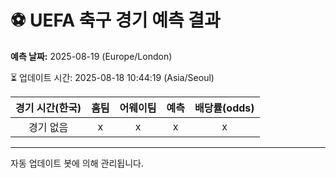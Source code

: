 # ⚽️ UEFA 축구 경기 예측 결과

**예측 날짜:** 2025-08-19 (Europe/London)

⏳ 업데이트 시간: 2025-08-18 10:44:19 (Asia/Seoul)

| 경기 시간(한국) | 홈팀 | 어웨이팀 | 예측 | 배당률(odds) |
|:-------------:|:-----:|:-------:|:-----:|:------------:|
| 경기 없음 | x | x | x | x |

---
자동 업데이트 봇에 의해 관리됩니다.
